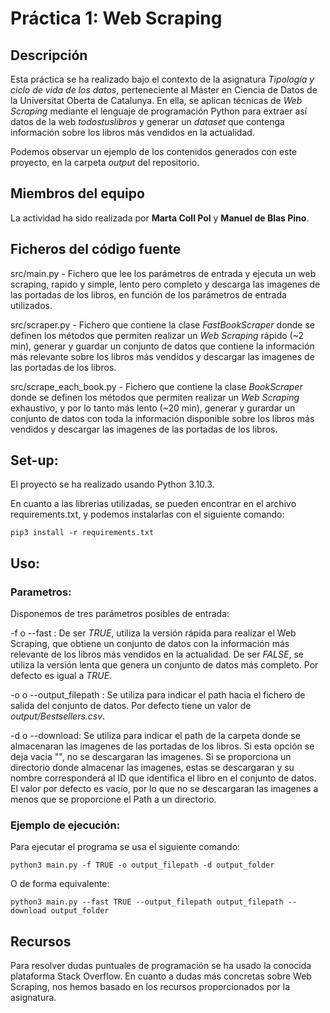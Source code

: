 # Práctica 1: Web Scraping

## Descripción

Esta práctica se ha realizado bajo el contexto de la asignatura _Tipología y ciclo de vida de los datos_, perteneciente al Máster en Ciencia de Datos de la Universitat Oberta de Catalunya. En ella, se aplican técnicas de _Web Scraping_ mediante el lenguaje de programación Python para extraer así datos de la web _todostuslibros_ y generar un _dataset_ que contenga información sobre los libros más vendidos en la actualidad.

Podemos observar un ejemplo de los contenidos generados con este proyecto, en la carpeta _output_ del repositorio. 

## Miembros del equipo

La actividad ha sido realizada por **Marta Coll Pol** y **Manuel de Blas Pino**.

## Ficheros del código fuente

src/main.py - Fichero que lee los parámetros de entrada y ejecuta un web scraping, rapido y simple, lento pero completo y descarga las imagenes de las portadas de los libros, en función de los parámetros de entrada utilizados.

src/scraper.py - Fichero que contiene la clase _FastBookScraper_ donde se definen los métodos que permiten realizar un _Web Scraping_ rápido (~2 min), generar y guardar un conjunto de datos que contiene la información más relevante sobre los libros más vendidos y descargar las imagenes de las portadas de los libros.

src/scrape_each_book.py - Fichero que contiene la clase _BookScraper_ donde se definen los métodos que permiten realizar un _Web Scraping_ exhaustivo, y por lo tanto más lento (~20 min), generar y gurardar un conjunto de datos con toda la información disponible sobre los libros más vendidos y descargar las imagenes de las portadas de los libros.

## Set-up:

El proyecto se ha realizado usando Python 3.10.3.

En cuanto a las librerias utilizadas, se pueden encontrar en el archivo requirements.txt, y podemos instalarlas con el siguiente comando:

`pip3 install -r requirements.txt`

## Uso:

### Parametros:
Disponemos de tres parámetros posibles de entrada:

-f o --fast : De ser _TRUE_, utiliza la versión rápida para realizar el Web Scraping, que obtiene un conjunto de datos con la información más relevante de los libros más vendidos en la actualidad. De ser _FALSE_, se utiliza la versión lenta que genera un conjunto de datos más completo. Por defecto es igual a _TRUE_.

-o o --output_filepath : Se utiliza para indicar el path hacia el fichero de salida del conjunto de datos. Por defecto tiene un valor de _output/Bestsellers.csv_.

-d o --download: Se utiliza para indicar el path de la carpeta donde se almacenaran las imagenes de las portadas de los libros. Si esta opción se deja vacia "", no se descargaran las imagenes. Si se proporciona un directorio donde almacenar las imagenes, estas se descargaran y su nombre corresponderá al ID que identifica el libro en el conjunto de datos. El valor por defecto es vacío, por lo que no se descargaran las imagenes a menos que se proporcione el Path a un directorio. 


### Ejemplo de ejecución:

Para ejecutar el programa se usa el siguiente comando:

`python3 main.py -f TRUE -o output_filepath -d output_folder`

O de forma equivalente:

`python3 main.py --fast TRUE --output_filepath output_filepath --download output_folder`

## Recursos

Para resolver dudas puntuales de programación se ha usado la conocida plataforma Stack Overflow.
En cuanto a dudas más concretas sobre Web Scraping, nos hemos basado en los recursos proporcionados por la asignatura.
